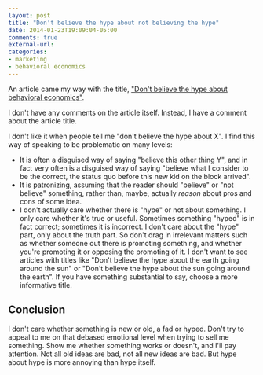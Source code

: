```yaml
---
layout: post
title: "Don't believe the hype about not believing the hype"
date: 2014-01-23T19:09:04-05:00
comments: true
external-url: 
categories: 
- marketing
- behavioral economics
---
```

An article came my way with the title, ["Don't believe the hype about behavioral economics"](http://qz.com/169605/dont-believe-the-hype-about-behavorial-economics/).

I don't have any comments on the article itself. Instead, I have a comment about the article title.

I don't like it when people tell me "don't believe the hype about X". I find this way of speaking to be problematic on many levels:

- It is often a disguised way of saying "believe this other thing Y", and in fact very often is a disguised way of saying "believe what I consider to be the correct, the status quo before this new kid on the block arrived".
- It is patronizing, assuming that the reader should "believe" or "not believe" something, rather than, maybe, actually *reason* about pros and cons of some idea.
- I don't actually care whether there is "hype" or not about something. I only care whether it's true or useful. Sometimes something "hyped" is in fact correct; sometimes it is incorrect. I don't care about the "hype" part, only about the truth part. So don't drag in irrelevant matters such as whether someone out there is promoting something, and whether you're promoting it or opposing the promoting of it. I don't want to see articles with titles like "Don't believe the hype about the earth going around the sun" or "Don't believe the hype about the sun going around the earth". If you have something substantial to say, choose a more informative title.

## Conclusion

I don't care whether something is new or old, a fad or hyped. Don't try to appeal to me on that debased emotional level when trying to sell me something. Show me whether something works or doesn't, and I'll pay attention. Not all old ideas are bad, not all new ideas are bad. But hype about hype is more annoying than hype itself.
